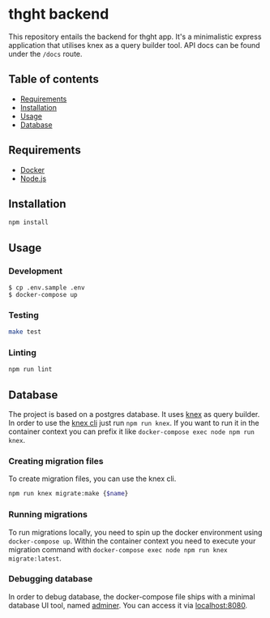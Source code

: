 # thght backend

This repository entails the backend for thght app. It's a minimalistic express application that utilises knex as a query builder tool. API docs can be found under the `/docs` route.

## Table of contents

- [Requirements](#requirements)
- [Installation](#installation)
- [Usage](#usage)
- [Database](#database)

## Requirements

- [Docker](https://www.docker.com/)
- [Node.js](https://nodejs.org)

## Installation

```bash
npm install
```

## Usage

### Development

```
$ cp .env.sample .env
$ docker-compose up
```

### Testing

```bash
make test
```

### Linting

```bash
npm run lint
```

## Database

The project is based on a postgres database. It uses [knex](https://www.npmjs.com/package/knex) as query builder. In order to use the [knex cli](http://knexjs.org/#Migrations-CLIh) just run `npm run knex`. If you want to run it in the container context you can prefix it like `docker-compose exec node npm run knex`.

### Creating migration files

To create migration files, you can use the knex cli.

```bash
npm run knex migrate:make {$name}
```

### Running migrations

To run migrations locally, you need to spin up the docker environment using `docker-compose up`. Within the container context you need to execute your migration command with `docker-compose exec node npm run knex migrate:latest`.

### Debugging database

In order to debug database, the docker-compose file ships with a minimal database UI tool, named [adminer](https://hub.docker.com/_/adminer/). You can access it via [localhost:8080](http://localhost:8080/?pgsql=database&username=postgres&db=thght&ns=public).
